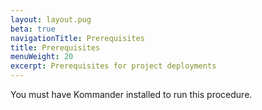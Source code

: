```yaml
---
layout: layout.pug
beta: true
navigationTitle: Prerequisites
title: Prerequisites
menuWeight: 20
excerpt: Prerequisites for project deployments
---
```


You must have Kommander installed to run this procedure.
